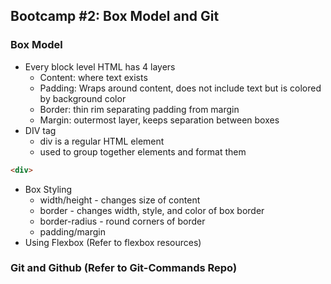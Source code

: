 ## Bootcamp #2: Box Model and Git

### Box Model
- Every block level HTML has 4 layers
    - Content: where text exists
    - Padding: Wraps around content, does not include text but is colored by background color
    - Border: thin rim separating padding from margin
    - Margin: outermost layer, keeps separation between boxes
- DIV tag
    - div is a regular HTML element
    - used to group together elements and format them
```html
<div>
```
- Box Styling
    - width/height - changes size of content
    - border - changes width, style, and color of box border
    - border-radius - round corners of border
    - padding/margin
- Using Flexbox (Refer to flexbox resources)

### Git and Github (Refer to Git-Commands Repo)

